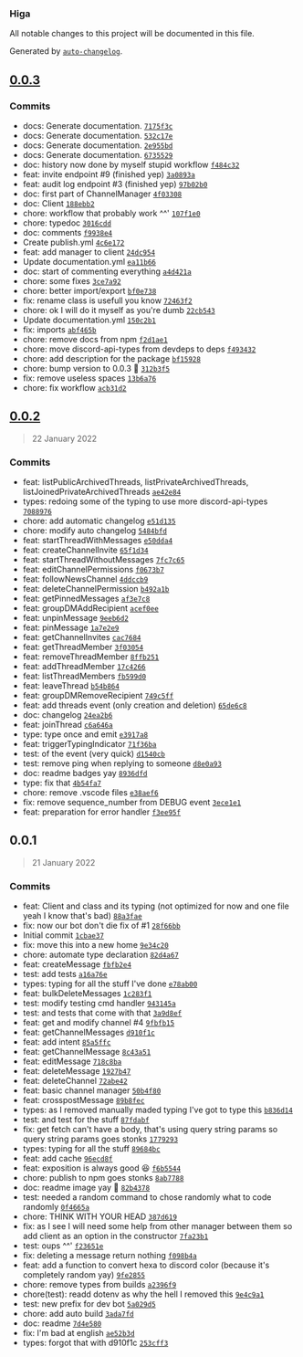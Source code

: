### Higa

All notable changes to this project will be documented in this file.

Generated by [`auto-changelog`](https://github.com/CookPete/auto-changelog).

## [0.0.3](https://github.com/fantomitechno/higa/compare/0.0.2...0.0.3)




### Commits

- docs: Generate documentation. [`7175f3c`](https://github.com/fantomitechno/higa/commit/7175f3c058519c43119f919e06b2572d9dc35223)
- docs: Generate documentation. [`532c17e`](https://github.com/fantomitechno/higa/commit/532c17e98271cd7a5366c226588cc5109b79227b)
- docs: Generate documentation. [`2e955bd`](https://github.com/fantomitechno/higa/commit/2e955bd525a38c977dcac248900252ef36e5ebf9)
- docs: Generate documentation. [`6735529`](https://github.com/fantomitechno/higa/commit/67355299a830908da1f771cb122ff8f1a131a6b3)
- doc: history now done by myself stupid workflow [`f484c32`](https://github.com/fantomitechno/higa/commit/f484c32a770bc34232fd0d4df21b02dee3a9799a)
- feat: invite endpoint #9 (finished yep) [`3a0893a`](https://github.com/fantomitechno/higa/commit/3a0893aa861aaae0b1c0f2ff8c396ec813501ef9)
- feat: audit log endpoint #3 (finished yep) [`97b02b0`](https://github.com/fantomitechno/higa/commit/97b02b0eb77f0159f88060690f501774794478cd)
- doc: first part of ChannelManager [`4f03308`](https://github.com/fantomitechno/higa/commit/4f033089cc9bce6baeb7aaca25134c66b874a658)
- doc: Client [`188ebb2`](https://github.com/fantomitechno/higa/commit/188ebb2d88aa9f1237cc635abe534d329dc1cfe0)
- chore: workflow that probably work ^^' [`107f1e0`](https://github.com/fantomitechno/higa/commit/107f1e0e26b067c9367db3ed89dd5e2387c39b05)
- chore: typedoc [`3016cdd`](https://github.com/fantomitechno/higa/commit/3016cdd74391ae0b92c6bf36cf666883b3e0aa86)
- doc: comments [`f9938e4`](https://github.com/fantomitechno/higa/commit/f9938e431a4d42fc33d9dd09f97fc625c0e0bd78)
- Create publish.yml [`4c6e172`](https://github.com/fantomitechno/higa/commit/4c6e17250a02aa87cd316fa7e7acf57dc05a2d58)
- feat: add manager to client [`24dc954`](https://github.com/fantomitechno/higa/commit/24dc9545a0074d781c9d6ae55ea154fada22234d)
- Update documentation.yml [`ea11b66`](https://github.com/fantomitechno/higa/commit/ea11b662c8666d067a1ede66c55facc8d7b753f8)
- doc: start of commenting everything [`a4d421a`](https://github.com/fantomitechno/higa/commit/a4d421a703e8c7c700f274f031171d920c1e222c)
- chore: some fixes [`3ce7a92`](https://github.com/fantomitechno/higa/commit/3ce7a9262d5dbb75c766ab57c45d377a320ed667)
- chore: better import/export [`bf0e738`](https://github.com/fantomitechno/higa/commit/bf0e738541f1128559485957f41abe3f6e8b19f4)
- fix: rename class is usefull you know [`72463f2`](https://github.com/fantomitechno/higa/commit/72463f24fc4d2141bd4152f9867b060b4623b76b)
- chore: ok I will do it myself as you're dumb [`22cb543`](https://github.com/fantomitechno/higa/commit/22cb543916a5d4e23867fb9ad0bfae101ce4ebd4)
- Update documentation.yml [`150c2b1`](https://github.com/fantomitechno/higa/commit/150c2b1c50890184de1a7c898d4206f1f6ee73d7)
- fix: imports [`abf465b`](https://github.com/fantomitechno/higa/commit/abf465b851867375d2e19c84579efed15c8f96f4)
- chore: remove docs from npm [`f2d1ae1`](https://github.com/fantomitechno/higa/commit/f2d1ae1c1e6408e659217125794a9f2614f567df)
- chore: move discord-api-types from devdeps to deps [`f493432`](https://github.com/fantomitechno/higa/commit/f4934329c813770f7998e43cb8db6335253dcfc7)
- chore: add description for the package [`bf15928`](https://github.com/fantomitechno/higa/commit/bf15928f1d58a27eebd174480703ab0f555dbe28)
- chore: bump version to 0.0.3 :tada: [`312b3f5`](https://github.com/fantomitechno/higa/commit/312b3f5895e681ba8b8e5bec0908b5fb0a1802da)
- fix: remove useless spaces [`13b6a76`](https://github.com/fantomitechno/higa/commit/13b6a76cb399c58542f137d542d8b518e166f854)
- chore: fix workflow [`acb31d2`](https://github.com/fantomitechno/higa/commit/acb31d2600972746ef5522c91bae74794dda7ad6)

## [0.0.2](https://github.com/fantomitechno/higa/compare/0.0.1...0.0.2)
> 22 January 2022




### Commits

- feat: listPublicArchivedThreads, listPrivateArchivedThreads, listJoinedPrivateArchivedThreads [`ae42e84`](https://github.com/fantomitechno/higa/commit/ae42e84d6d72faa2b79040a1b30572e4eaf7ac5a)
- types: redoing some of the typing to use more discord-api-types [`7088976`](https://github.com/fantomitechno/higa/commit/7088976f98e47dd8d33b77b8d604da2971ad2f57)
- chore: add automatic changelog [`e51d135`](https://github.com/fantomitechno/higa/commit/e51d135d314659deedf9526f4a4dbf91779e1428)
- chore: modify auto changelog [`5484bfd`](https://github.com/fantomitechno/higa/commit/5484bfdcf39b686ab4c3557c2c3b6ee558a0a5dc)
- feat: startThreadWithMessages [`e50dda4`](https://github.com/fantomitechno/higa/commit/e50dda44edcd9443e86d692ebdb5f152a381d747)
- feat: createChannelInvite [`65f1d34`](https://github.com/fantomitechno/higa/commit/65f1d3408517a5c58f6d17d79cdca17ade3079fd)
- feat: startThreadWithoutMessages [`7fc7c65`](https://github.com/fantomitechno/higa/commit/7fc7c65f16c994775b1d07d2388ab5f518789a3f)
- feat: editChannelPermissions [`f0673b7`](https://github.com/fantomitechno/higa/commit/f0673b7a47fd661c6a5cc6d8a4218ecc18d72bcb)
- feat: followNewsChannel [`4ddccb9`](https://github.com/fantomitechno/higa/commit/4ddccb91aa410c5ac645b7cb392e785d582cbe9f)
- feat: deleteChannelPermission [`b492a1b`](https://github.com/fantomitechno/higa/commit/b492a1b6925f465913e84c88063230412eac5581)
- feat: getPinnedMessages [`af3e7c8`](https://github.com/fantomitechno/higa/commit/af3e7c86fefa2f46c2b05dbf12e1bd1389231c8f)
- feat: groupDMAddRecipient [`acef0ee`](https://github.com/fantomitechno/higa/commit/acef0ee28da18615d323d79954f6b236170240ae)
- feat: unpinMessage [`9eeb6d2`](https://github.com/fantomitechno/higa/commit/9eeb6d28a8a2ff07c4b7b8e81c4d26d89d76ce3d)
- feat: pinMessage [`1a7e2e9`](https://github.com/fantomitechno/higa/commit/1a7e2e9639e139084e804bf4bac98c31f9f6438f)
- feat: getChannelInvites [`cac7684`](https://github.com/fantomitechno/higa/commit/cac7684ca7686c9f036f0c88641f6ce198aaf95b)
- feat: getThreadMember [`3f03054`](https://github.com/fantomitechno/higa/commit/3f03054026b9718f8fbd50ddcc3ee0c9e991ef43)
- feat: removeThreadMember [`8ffb251`](https://github.com/fantomitechno/higa/commit/8ffb251310da1df8cba4ec1ad24e7808c03f3e39)
- feat: addThreadMember [`17c4266`](https://github.com/fantomitechno/higa/commit/17c42666d23f6d610cf9fbf801db4321b91cd926)
- feat: listThreadMembers [`fb599d0`](https://github.com/fantomitechno/higa/commit/fb599d0070590ffe2c9019bc70e25de782f13f44)
- feat: leaveThread [`b54b864`](https://github.com/fantomitechno/higa/commit/b54b86457bba7735be334f17e2ae45aafbd0852d)
- feat: groupDMRemoveRecipient [`749c5ff`](https://github.com/fantomitechno/higa/commit/749c5ff80f7e7c100b31beac04c7778bc9b24689)
- feat: add threads event (only creation and deletion) [`65de6c8`](https://github.com/fantomitechno/higa/commit/65de6c80fa60bf42b28c236fcfc110b25711ace2)
- doc: changelog [`24ea2b6`](https://github.com/fantomitechno/higa/commit/24ea2b62d131d5492f0893f03b4c719821185c85)
- feat: joinThread [`c6a646a`](https://github.com/fantomitechno/higa/commit/c6a646a11158f65a6f2d4655e50e26117b3fb8d0)
- type: type once and emit [`e3917a8`](https://github.com/fantomitechno/higa/commit/e3917a8d602cfa5d77691169f973aabfff3fe440)
- feat: triggerTypingIndicator [`71f36ba`](https://github.com/fantomitechno/higa/commit/71f36ba4c648dc326543ec083a9994754b5d9339)
- test: of the event (very quick) [`d1540cb`](https://github.com/fantomitechno/higa/commit/d1540cb7e1c5205b01ce535b43342ac8af79ae87)
- test: remove ping when replying to someone [`d8e0a93`](https://github.com/fantomitechno/higa/commit/d8e0a938bf712e13a8fddab226d96799ee5c4ab7)
- doc: readme badges yay [`8936dfd`](https://github.com/fantomitechno/higa/commit/8936dfd91a8b28fdcca93b17273833d484957195)
- type: fix that [`4b54fa7`](https://github.com/fantomitechno/higa/commit/4b54fa7bee0cbd5129a8be270dcf65daa4e98184)
- chore: remove .vscode files [`e38aef6`](https://github.com/fantomitechno/higa/commit/e38aef66afa01fac56e6737f950bb297225c54c9)
- fix: remove sequence_number from DEBUG event [`3ece1e1`](https://github.com/fantomitechno/higa/commit/3ece1e1bb54772aec9ea264ab05498990766237d)
- feat: preparation for error handler [`f3ee95f`](https://github.com/fantomitechno/higa/commit/f3ee95fb3932a0533685fa6b3504eef30d165543)

## 0.0.1
> 21 January 2022




### Commits

- feat: Client and class and its typing (not optimized for now and one file yeah I know that's bad) [`88a3fae`](https://github.com/fantomitechno/higa/commit/88a3fae86fd23c5c36c3bf17a86ad68b923709e4)
- fix: now our bot don't die fix of #1 [`28f66bb`](https://github.com/fantomitechno/higa/commit/28f66bbe685bf7ff9ddbc0e783cab25b3c75524f)
- Initial commit [`1cbae37`](https://github.com/fantomitechno/higa/commit/1cbae37455d3a209dbc56668ae8fcbcae67d974e)
- fix: move this into a new home [`9e34c20`](https://github.com/fantomitechno/higa/commit/9e34c2005f2f78458f7f33c109d681a28b1dc79e)
- chore: automate type declaration [`82d4a67`](https://github.com/fantomitechno/higa/commit/82d4a673779f42b8fd5c7855e076ae1f46aada84)
- feat: createMessage [`fbfb2e4`](https://github.com/fantomitechno/higa/commit/fbfb2e4e8d21dac5ac269cafd780aaa0a9ead941)
- test: add tests [`a16a76e`](https://github.com/fantomitechno/higa/commit/a16a76ecd9e90c61a95c67d52ed4d74b0ee0d8d2)
- types: typing for all the stuff I've done [`e78ab00`](https://github.com/fantomitechno/higa/commit/e78ab00ee665eba5b0ca40c9ba13f8bee0db656b)
- feat: bulkDeleteMessages [`1c283f1`](https://github.com/fantomitechno/higa/commit/1c283f15447454b8df57f0ebf4c97936bf4d3252)
- test: modify testing cmd handler [`943145a`](https://github.com/fantomitechno/higa/commit/943145a49ca17b8736842439848b84bdfa8bef81)
- test: and tests that come with that [`3a9d8ef`](https://github.com/fantomitechno/higa/commit/3a9d8effa0925baa9c5d7e27649eb2a2b06dfd20)
- feat: get and modify channel #4 [`9fbfb15`](https://github.com/fantomitechno/higa/commit/9fbfb15518ce927e6c55da6d3b349fa23d86e89e)
- feat: getChannelMessages [`d910f1c`](https://github.com/fantomitechno/higa/commit/d910f1ca7377ea2310184ecfce1b2a240bc31cc2)
- feat: add intent [`85a5ffc`](https://github.com/fantomitechno/higa/commit/85a5ffcb29c6c35ae4538c4b9a78f6718cad9d2f)
- feat: getChannelMessage [`8c43a51`](https://github.com/fantomitechno/higa/commit/8c43a5189db9448187d3815adace4383d9eedb16)
- feat: editMessage [`718c8ba`](https://github.com/fantomitechno/higa/commit/718c8baf8455909674b60e455627fd135634a922)
- feat: deleteMessage [`1927b47`](https://github.com/fantomitechno/higa/commit/1927b47dd377ad688f486ad84daea1dd7f10fe78)
- feat: deleteChannel [`72abe42`](https://github.com/fantomitechno/higa/commit/72abe424c8e7556802fd81d8da52a148a73fc71c)
- feat: basic channel manager [`50b4f80`](https://github.com/fantomitechno/higa/commit/50b4f8037abd9345afda6fbb6b8b8dd44fb57d0e)
- feat: crosspostMessage [`89b8fec`](https://github.com/fantomitechno/higa/commit/89b8fec6f1ba9d5a5036b27548ddb5450526fd2a)
- types: as I removed manually maded typing I've got to type this [`b836d14`](https://github.com/fantomitechno/higa/commit/b836d14b37132ee500160dbdcaba7fb766cdf0f4)
- test: and test for the stuff [`87fdabf`](https://github.com/fantomitechno/higa/commit/87fdabff9168404ba35efeee217e4c467a582608)
- fix: get fetch can't have a body, that's using query string params so query string params goes stonks [`1779293`](https://github.com/fantomitechno/higa/commit/1779293abb46c206378e0424bd62f64d3a6bed2c)
- types: typing for all the stuff [`89684bc`](https://github.com/fantomitechno/higa/commit/89684bc2a26cd6fd5cbff2196c2836c0e8b8a9fd)
- feat: add cache [`96ecd8f`](https://github.com/fantomitechno/higa/commit/96ecd8ff81eb856547e3d42db10ae54c7e1ca254)
- feat: exposition is always good :laughing: [`f6b5544`](https://github.com/fantomitechno/higa/commit/f6b55443aab57793ee77702d6d3ce4d104420586)
- chore: publish to npm goes stonks [`8ab7788`](https://github.com/fantomitechno/higa/commit/8ab7788ffeb3943c699affde6bcfaa76d2b08daf)
- doc: readme image yay :tada: [`82b4378`](https://github.com/fantomitechno/higa/commit/82b437896300536d87c04beac49fa3d43ac14606)
- test: needed a random command to chose randomly what to code randomly [`0f4665a`](https://github.com/fantomitechno/higa/commit/0f4665ae087d35148a3ac6b166b8ea72436409da)
- chore: THINK WITH YOUR HEAD [`387d619`](https://github.com/fantomitechno/higa/commit/387d619bf0238b54832e63c8fb28387e8019d84f)
- fix: as I see I will need some help from other manager between them so add client as an option in the constructor [`7fa23b1`](https://github.com/fantomitechno/higa/commit/7fa23b1d4b993c1c2dc4a4356eff922854cbbf41)
- test: oups ^^' [`f23651e`](https://github.com/fantomitechno/higa/commit/f23651e7fc6a5e22ce684cc1a08419e5d5a15d3c)
- fix: deleting a message return nothing [`f098b4a`](https://github.com/fantomitechno/higa/commit/f098b4a0d41fcd5b3d9e5d3588a51e4cb0eeff9c)
- feat: add a function to convert hexa to discord color (because it's completely random yay) [`9fe2855`](https://github.com/fantomitechno/higa/commit/9fe2855c37e2e93098ee72bc9c54025605257329)
- chore: remove types from builds [`a2396f9`](https://github.com/fantomitechno/higa/commit/a2396f9dc23fa90f11535b2ef4f22c2a434f5723)
- chore(test): readd dotenv as why the hell I removed this [`9e4c9a1`](https://github.com/fantomitechno/higa/commit/9e4c9a13ed23e235b92e58713bc6f583898cb2aa)
- test: new prefix for dev bot [`5a029d5`](https://github.com/fantomitechno/higa/commit/5a029d55fb5883c2377b18abc17797ffd128933b)
- chore: add auto build [`3ada7fd`](https://github.com/fantomitechno/higa/commit/3ada7fd63f73aa1753e87731223a97664ad4738c)
- doc: readme [`7d4e580`](https://github.com/fantomitechno/higa/commit/7d4e580ef06d4285839bc6a8c7f94e92946ff90f)
- fix: I'm bad at english [`ae52b3d`](https://github.com/fantomitechno/higa/commit/ae52b3d9055efaa796d347e00e3ebaa733956004)
- types: forgot that with d910f1c [`253cff3`](https://github.com/fantomitechno/higa/commit/253cff31cdb220e22f48efbaf53a976ddbc8a9e2)

